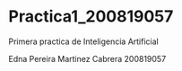 Practica1_200819057
===================

Primera practica de Inteligencia Artificial 

Edna Pereira Martinez Cabrera
200819057
